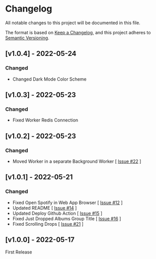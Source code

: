 # Changelog
All notable changes to this project will be documented in this file.

The format is based on [Keep a Changelog](https://keepachangelog.com/en/1.0.0/),
and this project adheres to [Semantic Versioning](https://semver.org/spec/v2.0.0.html).


## [v1.0.4] - 2022-05-24
### Changed
- Changed Dark Mode Color Scheme


## [v1.0.3] - 2022-05-23
### Changed
- Fixed Worker Redis Connection


## [v1.0.2] - 2022-05-23
### Changed
- Moved Worker in a separate Background Worker [ [Issue #22](https://github.com/saliougaye/letsdrop/issues/22) ]


## [v1.0.1] - 2022-05-21

### Changed
- Fixed Open Spotify in Web App Browser  [ [Issue #12](https://github.com/saliougaye/letsdrop/issues/12) ]
- Updated README [ [Issue #14](https://github.com/saliougaye/letsdrop/issues/14) ]
- Updated Deploy Github Action [ [Issue #15](https://github.com/saliougaye/letsdrop/issues/15) ]
- Fixed Just Dropped Albums Group Title [ [Issue #16](https://github.com/saliougaye/letsdrop/issues/16) ]
- Fixed Scrolling Drops [ [Issue #21](https://github.com/saliougaye/letsdrop/issues/21) ]


## [v1.0.0] - 2022-05-17
First Release